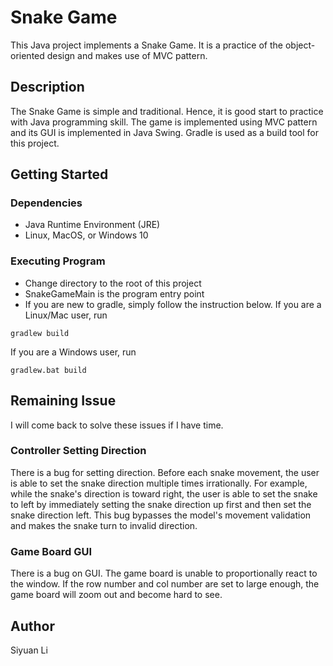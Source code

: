 # Snake Game

This Java project implements a Snake Game. It is a practice of the object-oriented design and makes use of MVC pattern.

## Description

The Snake Game is simple and traditional. Hence, it is good start to practice with Java programming skill. The game is implemented using MVC pattern and its GUI is implemented in Java Swing. Gradle is used as a build tool for this project.

## Getting Started

### Dependencies

* Java Runtime Environment (JRE)
* Linux, MacOS, or Windows 10

### Executing Program

* Change directory to the root of this project
* SnakeGameMain is the program entry point
* If you are new to gradle, simply follow the instruction below. 
If you are a Linux/Mac user, run 
```
gradlew build
```
If you are a Windows user, run
```
gradlew.bat build
```

## Remaining Issue

I will come back to solve these issues if I have time.

### Controller Setting Direction

There is a bug for setting direction. Before each snake movement, the user is able to set the snake direction multiple times irrationally. For example, while the snake's direction is toward right, the user is able to set the snake to left by immediately setting the snake direction up first and then set the snake direction left. This bug bypasses the model's movement validation and makes the snake turn to invalid direction.

### Game Board GUI

There is a bug on GUI. The game board is unable to proportionally react to the window. If the row number and col number are set to large enough, the game board will zoom out and become hard to see.

## Author

Siyuan Li